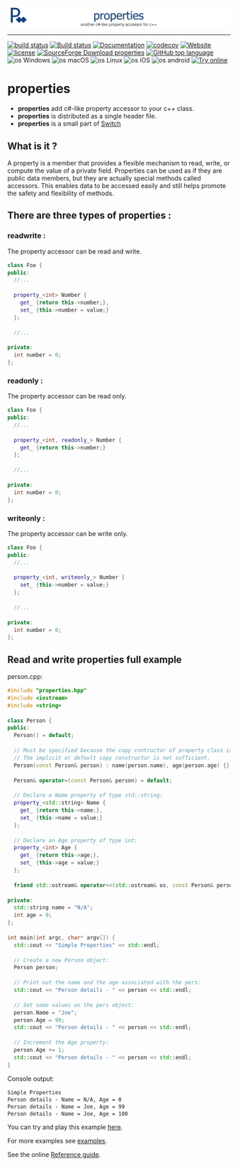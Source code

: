 [![properties picture](docs/pictures/properties-banner.png)](https://gammasoft71.wixsite.com/properties)
____________________________________________________________________________________

[![build status](https://travis-ci.org/gammasoft71/properties.svg)](https://travis-ci.org/gammasoft71/properties) 
[![Build status](https://ci.appveyor.com/api/projects/status/v7q0cn0kocokvpoa?svg=true)](https://ci.appveyor.com/project/gammasoft71/properties)
[![Documentation](https://img.shields.io/badge/code-documented-brightgreen.svg)](https://gammasoft71.github.io/properties-doc) 
[![codecov](https://codecov.io/gh/yfiumefreddo/properties/branch/master/graph/badge.svg)](https://codecov.io/gh/gammasoft71/properties)
[![Website](https://img.shields.io/website-up-down-green-red/http/shields.io.svg?label=properties%20website)](https://gammasoft71.wixsite.com/properties)
[![license](https://img.shields.io/github/license/gammasoft71/Switch.svg)](License.md)
[![SourceForge Download properties](https://img.shields.io/sourceforge/dt/properties.svg)](https://sourceforge.net/projects/properties/files/latest/download)
[![GitHub top language](https://img.shields.io/github/languages/top/gammasoft71/properties.svg)](https://cppreference.com)
![os Windows](https://img.shields.io/badge/os-Windows-004080.svg)
![os macOS](https://img.shields.io/badge/os-macOS-004080.svg)
![os Linux](https://img.shields.io/badge/os-Linux-004080.svg)
![os iOS](https://img.shields.io/badge/os-iOS-004080.svg)
![os android](https://img.shields.io/badge/os-android-004080.svg)
[![Try online](https://img.shields.io/badge/try-online-004080.svg)](https://wandbox.org/permlink/aA17kJZXhJOYsTpW)

# properties

* **properties** add c#-like property accessor to your c++ class.
* **properties** is distributed as a single header file.
* **properties** is a small part of [Switch](https://github.com/gammasoft71/Switch)

## What is it ?

A property is a member that provides a flexible mechanism to read, write, or compute the value of a private field. Properties can be used as if they are public data members, but they are actually special methods called accessors. This enables data to be accessed easily and still helps promote the safety and flexibility of methods.

## There are three types of properties :

### readwrite :

The property accessor can be read and write.

```c++
class Foo {
public:
  //...
  
  property_<int> Number {
    get_ {return this->number;},
    set_ {this->number = value;}
  };
  
  //...
  
private:
  int number = 0;
};
```

### readonly :

The property accessor can be read only.

```c++
class Foo {
public:
  //...
  
  property_<int, readonly_> Number {
    get_ {return this->number;}
  };
  
  //...
  
private:
  int number = 0;
};
```

### writeonly :

The property accessor can be write only.

```c++
class Foo {
public:
  //...
  
  property_<int, writeonly_> Number {
    set_ {this->number = value;}
  };
  
  //...
  
private:
  int number = 0;
};
```

## Read and write properties full example

person.cpp:

```c++
#include "properties.hpp"
#include <iostream>
#include <string>

class Person {
public:
  Person() = default;

  // Must be specified because the copy contructor of property class is deleted.
  // The implicit or default copy constructor is not sufficient.
  Person(const Person& person) : name(person.name), age(person.age) {}

  Person& operator=(const Person& person) = default;
  
  // Declare a Name property of type std::string:
  property_<std::string> Name {
    get_ {return this->name;},
    set_ {this->name = value;}
  };
  
  // Declare an Age property of type int:
  property_<int> Age {
    get_ {return this->age;},
    set_ {this->age = value;}
  };
  
  friend std::ostream& operator<<(std::ostream& os, const Person& person) {return os << "Name = " << person.Name << ", Age = " << person.Age;}
   
private:
  std::string name = "N/A";
  int age = 0;
};

int main(int argc, char* argv[]) {
  std::cout << "Simple Properties" << std::endl;
    
  // Create a new Person object:
  Person person;
  
  // Print out the name and the age associated with the pers:
  std::cout << "Person details - " << person << std::endl;

  // Set some values on the pers object:
  person.Name = "Joe";
  person.Age = 99;
  std::cout << "Person details - " << person << std::endl;

  // Increment the Age property:
  person.Age += 1;
  std::cout << "Person details - " << person << std::endl;
}
```

Console output:

```
Simple Properties
Person details - Name = N/A, Age = 0
Person details - Name = Joe, Age = 99
Person details - Name = Joe, Age = 100
```
You can try and play this example [here](https://wandbox.org/permlink/aA17kJZXhJOYsTpW).

For more examples see [examples](examples).

See the online [Reference guide](https://gammasoft71.github.io/properties-doc/).
